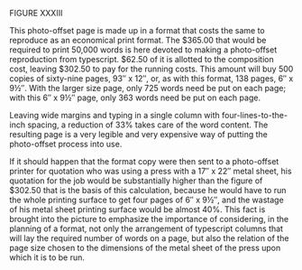 FIGURE XXXIII 

This photo-offset page is made up in a format that costs 
the same to reproduce as an economical print format. The 
$365.00 that would be required to print 50,000 words is here 
devoted to making a photo-offset reproduction from typescript. 
$62.50 of it is allotted to the composition cost, leaving 
$302.50 to pay for the running costs. This amount will buy 
500 copies of sixty-nine pages, 93″ x 12″, or, as with this 
format, 138 pages, 6″ x 9½″. With the larger size page, only 
725 words need be put on each page; with this 6″ x 9½″ page, 
only 363 words need be put on each page. 

Leaving wide margins and typing in a single column with 
four-lines-to-the-inch spacing, a reduction of 33% takes care 
of the word content. The resulting page is a very legible 
and very expensive way of putting the photo-offset process 
into use. 

If it should happen that the format copy were then sent 
to a photo-offset printer for quotation who was using a press 
with a 17″ x 22″ metal sheet, his quotation for the job would 
be substantially higher than the figure of $302.50 that is 
the basis of this calculation, because he would have to run 
the whole printing surface to get four pages of 6″ x 9½″, 
and the wastage of his metal sheet printing surface would be 
almost 40%. This fact is brought into the picture to emphasize the importance of considering, in the planning of a format, not only the arrangement of typescript columns that will 
lay the required number of words on a page, but also the relation of the page size chosen to the dimensions of the metal 
sheet of the press upon which it is to be run. 
